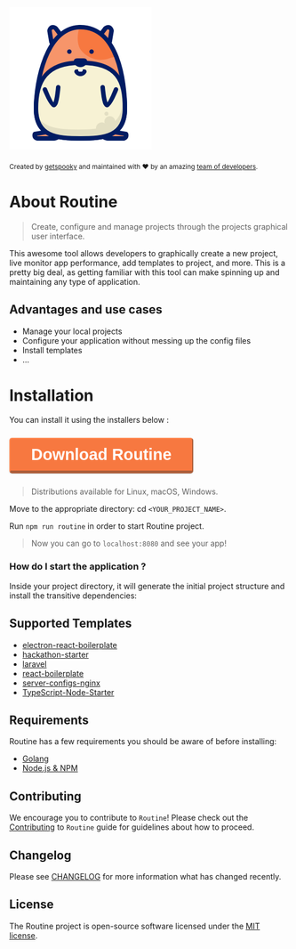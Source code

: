 <link rel="stylesheet" href="https://cdnjs.cloudflare.com/ajax/libs/font-awesome/4.7.0/css/font-awesome.min.css"/>

<p style="text-align=center;">
<img src="public/logo256.png">
</p

<div align="center">
  <sub>Created by <a href="https://github.com/getspooky">getspooky</a> and maintained with ❤️ by an amazing <a href="https://github.com/routine/routine/graphs/contributors">team of developers</a>.</sub>
</div>

# About Routine

> Create, configure and manage projects through the projects graphical user interface.

This awesome tool allows developers to graphically create a new project, live monitor app performance, add templates to project, and more. This is a pretty big deal, as getting familiar with this tool can make spinning up and maintaining any type of application.

## Advantages and use cases

- Manage your local projects
- Configure your application without messing up the config files
- Install templates
- ...

# Installation

You can install it using the installers below :

<button style="
  margin:10px auto;
  background-color: #f77840;
  border-radius: 0.3125rem;
  color: #202224;
  font-size: 1.8rem;
  height: 4rem;
  font-weight: 600;
  padding: 0 2.325rem;
  justify-content: center;
  box-shadow: 0 1px 3px 0 rgba(0, 0, 0, 0.1), 0 1px 2px 0 rgba(0, 0, 0, 0.06);
  box-sizing: border-box;
  color: #fff;
  cursor: pointer;
  border-bottom-width: 5px!important;
  --border-opacity: 1!important;
  border-color: #ff8b56!important;
">
<i class="fa fa-cloud-download"></i>
Download Routine
</button>

> Distributions available for Linux, macOS, Windows.

Move to the appropriate directory: cd `<YOUR_PROJECT_NAME>`.

Run `npm run routine` in order to start Routine project.

> Now you can go to `localhost:8080` and see your app!

### How do I start the application ?

Inside your project directory, it will generate the initial project structure and install the transitive dependencies:

## Supported Templates

- [electron-react-boilerplate](https://github.com/electron-react-boilerplate/electron-react-boilerplate)
- [hackathon-starter](https://github.com/sahat/hackathon-starter)
- [laravel](https://github.com/laravel/laravel)
- [react-boilerplate](https://github.com/react-boilerplate/react-boilerplate)
- [server-configs-nginx](https://github.com/h5bp/server-configs-nginx)
- [TypeScript-Node-Starter](https://github.com/Microsoft/TypeScript-Node-Starter)

## Requirements

Routine has a few requirements you should be aware of before installing:

- [Golang](https://golang.org/)
- [Node.js & NPM](https://nodejs.org/en/download/)

## Contributing

We encourage you to contribute to `Routine`! Please check out the [Contributing](/Contributing.md) to `Routine` guide for guidelines about how to proceed.

## Changelog

Please see [CHANGELOG](CHANGELOG.md) for more information what has changed recently.

## License

The Routine project is open-source software licensed under the [MIT license](https://opensource.org/licenses/MIT).
